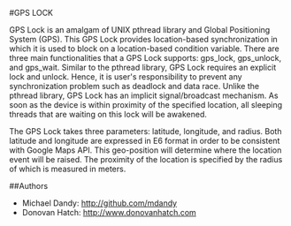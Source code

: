 #GPS LOCK

GPS Lock is an amalgam of UNIX pthread library and Global Positioning System(GPS). This GPS Lock provides location-based synchronization in which it is 
used to block on a location-based condition variable. There are three main 
functionalities that a GPS Lock supports: gps_lock, gps_unlock, and 
gps_wait. Similar to the pthread library, GPS Lock requires an explicit lock 
and unlock. Hence, it is user's responsibility to prevent any 
synchronization problem such as deadlock and data race. Unlike the pthread 
library, GPS Lock has an implicit signal/broadcast mechanism. As soon as the 
device is within proximity of the specified location, all sleeping threads 
that are waiting on this lock will be awakened.
The GPS Lock takes three parameters: latitude, longitude, and radius. Both 
latitude and longitude are expressed in E6 format in order to be consistent 
with Google Maps API. This geo-position will determine where the location 
event will be raised. The proximity of the location is specified by the 
radius of which is measured in meters.

##Authors
* Michael Dandy: http://github.com/mdandy
* Donovan Hatch: http://www.donovanhatch.com
